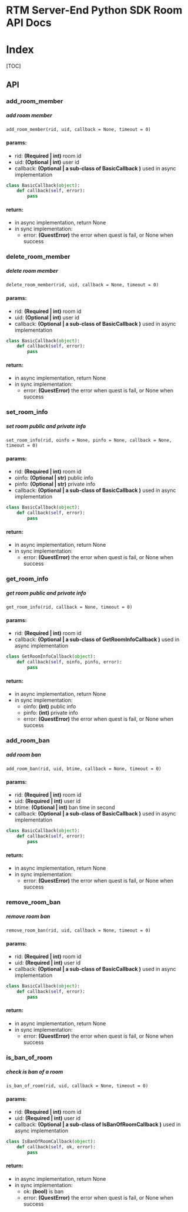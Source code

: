 # RTM Server-End Python SDK Room API Docs

# Index

[TOC]

## API

### add_room_member

##### add room member

```
add_room_member(rid, uid, callback = None, timeout = 0)
```

#### params:

* rid: **(Required | int)**  room id
* uid: **(Optional | int)**  user id
* callback: **(Optional | a sub-class of BasicCallback )**  used in async implementation

```python
class BasicCallback(object):
    def callback(self, error):
        pass
```

#### return:

* in async implementation, return None
* in sync implementation:
  * error:  **(QuestError)**   the error when quest is fail, or None when success



### delete_room_member

##### delete room member

```
delete_room_member(rid, uid, callback = None, timeout = 0)
```

#### params:

* rid: **(Required | int)**  room id
* uid: **(Optional | int)**  user id
* callback: **(Optional | a sub-class of BasicCallback )**  used in async implementation

```python
class BasicCallback(object):
    def callback(self, error):
        pass
```

#### return:

* in async implementation, return None
* in sync implementation:
  * error:  **(QuestError)**   the error when quest is fail, or None when success



### set_room_info

##### set room public and private info

```
set_room_info(rid, oinfo = None, pinfo = None, callback = None, timeout = 0)
```

#### params:

* rid: **(Required | int)**  room id
* oinfo: **(Optional | str)**  public info
* pinfo: **(Optional | str)**  private info
* callback: **(Optional | a sub-class of BasicCallback )**  used in async implementation

```python
class BasicCallback(object):
    def callback(self, error):
        pass
```

#### return:

* in async implementation, return None
* in sync implementation:
  * error:  **(QuestError)**   the error when quest is fail, or None when success



### get_room_info

##### get room public and private info

```
get_room_info(rid, callback = None, timeout = 0)
```

#### params:

* rid: **(Required | int)**  room id
* callback: **(Optional | a sub-class of GetRoomInfoCallback )**  used in async implementation

```python
class GetRoomInfoCallback(object):
    def callback(self, oinfo, pinfo, error):
        pass
```

#### return:

* in async implementation, return None
* in sync implementation:
  * oinfo:  **(int)** public info
  * pinfo:  **(int)** private info
  * error:  **(QuestError)**   the error when quest is fail, or None when success



### add_room_ban

##### add room ban

```
add_room_ban(rid, uid, btime, callback = None, timeout = 0)
```

#### params:

* rid: **(Required | int)**  room id
* uid: **(Required | int)**  user id
* btime: **(Optional | int)**  ban time in second
* callback: **(Optional | a sub-class of BasicCallback )**  used in async implementation

```python
class BasicCallback(object):
    def callback(self, error):
        pass
```

#### return:

* in async implementation, return None
* in sync implementation:
  * error:  **(QuestError)**   the error when quest is fail, or None when success



### remove_room_ban

##### remove room ban

```
remove_room_ban(rid, uid, callback = None, timeout = 0)
```

#### params:

* rid: **(Required | int)**  room id
* uid: **(Required | int)**  user id
* callback: **(Optional | a sub-class of BasicCallback )**  used in async implementation

```python
class BasicCallback(object):
    def callback(self, error):
        pass
```

#### return:

* in async implementation, return None
* in sync implementation:
  * error:  **(QuestError)**   the error when quest is fail, or None when success



### is_ban_of_room

##### check is ban of a room

```
is_ban_of_room(rid, uid, callback = None, timeout = 0)
```

#### params:

* rid: **(Required | int)**  room id
* uid: **(Required | int)**  user id
* callback: **(Optional | a sub-class of IsBanOfRoomCallback )**  used in async implementation

```python
class IsBanOfRoomCallback(object):
    def callback(self, ok, error):
        pass
```

#### return:

* in async implementation, return None
* in sync implementation:
  * ok:  **(bool)** is ban
  * error:  **(QuestError)**   the error when quest is fail, or None when success



